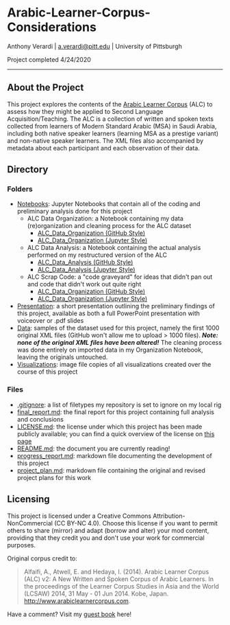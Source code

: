 # Arabic-Learner-Corpus-Considerations
Anthony Verardi | a.verardi@pitt.edu | University of Pittsburgh

Project completed 4/24/2020

***

## About the Project
This project explores the contents of the [Arabic Learner Corpus](https://www.arabiclearnercorpus.com/) (ALC) to assess how they might be applied to Second Language
Acquisition/Teaching. The ALC is a collection of written and spoken texts collected from learners of Modern Standard Arabic (MSA) in Saudi Arabia, including both
native speaker learners (learning MSA as a prestige variant) and non-native speaker learners. The XML files also accompanied by metadata about each participant and
each observation of their data.

## Directory
### Folders
* [Notebooks](https://github.com/Data-Science-for-Linguists-2020/Arabic-Learner-Corpus-Considerations/tree/master/Notebooks): Jupyter Notebooks that contain all of the coding and preliminary analysis done for this project
	* ALC Data Organization: a Notebook containing my data (re)organization and cleaning process for the ALC dataset
		* [ALC_Data_Organization (GitHub Style)](https://github.com/Data-Science-for-Linguists-2020/Arabic-Learner-Corpus-Considerations/blob/master/Notebooks/ALC_Data_Organization.ipynb)
		* [ALC_Data_Organization (Jupyter Style)](https://nbviewer.jupyter.org/github/Data-Science-for-Linguists-2020/Arabic-Learner-Corpus-Considerations/blob/master/Notebooks/ALC_Data_Organization.ipynb)
	* ALC Data Analysis: a Notebook containing the actual analysis performed on my restructured version of the ALC
		* [ALC_Data_Analysis (GitHub Style)](https://github.com/Data-Science-for-Linguists-2020/Arabic-Learner-Corpus-Considerations/blob/master/Notebooks/ALC_Data_Analysis.ipynb)
		* [ALC_Data_Analysis (Jupyter Style)](https://nbviewer.jupyter.org/github/Data-Science-for-Linguists-2020/Arabic-Learner-Corpus-Considerations/blob/master/Notebooks/ALC_Data_Analysis.ipynb)
	* ALC Scrap Code: a "code graveyard" for ideas that didn't pan out and code that didn't work out quite right
		* [ALC_Data_Organization (GitHub Style)](https://github.com/Data-Science-for-Linguists-2020/Arabic-Learner-Corpus-Considerations/blob/master/Notebooks/ALC_Scrap_Code.ipynb)
		* [ALC_Data_Organization (Jupyter Style)](https://nbviewer.jupyter.org/github/Data-Science-for-Linguists-2020/Arabic-Learner-Corpus-Considerations/blob/master/Notebooks/ALC_Scrap_Code.ipynb)		
* [Presentation](https://github.com/Data-Science-for-Linguists-2020/Arabic-Learner-Corpus-Considerations/tree/master/Presentation): a short presentation outlining the preliminary findings of this project, available as both a full PowerPoint presentation with voiceover or .pdf slides
* [Data](https://github.com/Data-Science-for-Linguists-2020/Arabic-Learner-Corpus-Considerations/tree/master/data): samples of the dataset used for this project, namely the first 1000 original XML files (GitHub won't allow me to upload > 1000 files). ***Note: none of the original XML files have been altered!*** The cleaning process was done entirely on imported data in my Organization Notebook, leaving the originals untouched.
* [Visualizations](https://github.com/Data-Science-for-Linguists-2020/Arabic-Learner-Corpus-Considerations/tree/master/visualizations): image file copies of all visualizations created over the course of this project

### Files
* [.gitignore](https://github.com/Data-Science-for-Linguists-2020/Arabic-Learner-Corpus-Considerations/blob/master/.gitignore): a list of filetypes my repository is set to ignore on my local rig
* [final_report.md](https://github.com/Data-Science-for-Linguists-2020/Arabic-Learner-Corpus-Considerations/blob/master/final_report.md): the final report for this project containing full analysis and conclusions
* [LICENSE.md](https://github.com/Data-Science-for-Linguists-2020/Arabic-Learner-Corpus-Considerations/blob/master/LICENSE.md): the license under which this project has been made publicly available; you can find a quick overview of the license on [this page](https://creativecommons.org/licenses/by-nc/4.0/)
* [README.md](https://github.com/Data-Science-for-Linguists-2020/Arabic-Learner-Corpus-Considerations/blob/master/README.md): the document you are currently reading!
* [progress_report.md](https://github.com/Data-Science-for-Linguists-2020/Arabic-Learner-Corpus-Considerations/blob/master/progress_report.md): markdown file documenting the development of this project
* [project_plan.md](https://github.com/Data-Science-for-Linguists-2020/Arabic-Learner-Corpus-Considerations/blob/master/project_plan.md): markdown file containing the original and revised project plans for this work

## Licensing
This project is licensed under a Creative Commons Attribution-NonCommercial (CC BY-NC 4.0).
Choose this license if you want to permit others to share (mirror) and adapt (borrow and alter)
your mod content, providing that they credit you and don't use your work for commercial purposes.

Original corpus credit to:
>Alfaifi, A., Atwell, E. and Hedaya, I. (2014). Arabic Learner Corpus (ALC) v2: A New Written and Spoken Corpus of Arabic Learners. In the proceedings of the Learner Corpus Studies in Asia and the World (LCSAW) 2014, 31 May - 01 Jun 2014. Kobe, Japan. <http://www.arabiclearnercorpus.com>.

Have a comment? Visit my [guest book](https://github.com/Data-Science-for-Linguists-2020/Class-Plaza/blob/master/guestbooks/guestbook_anthony.md) here!